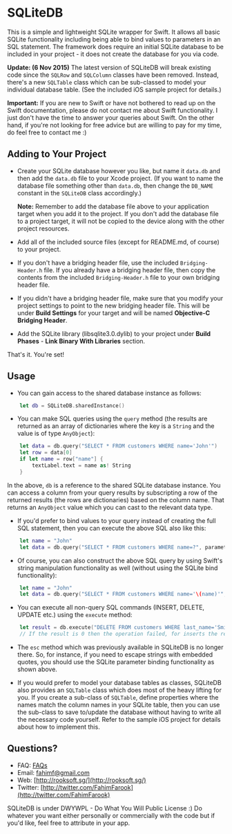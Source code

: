 SQLiteDB 
========

This is a simple and lightweight SQLite wrapper for Swift. It allows all basic SQLite functionality including being able to bind values to parameters in an SQL statement. The framework does require an initial SQLite database to be included in your project - it does not create the database for you via code.

**Update: (6 Nov 2015)** The latest version of SQLiteDB will break existing code since the `SQLRow` and `SQLColumn` classes have been removed. Instead, there's a new `SQLTable` class which can be sub-classed to model your individual database table. (See the included iOS sample project for details.)

**Important:** If you are new to Swift or have not bothered to read up on the Swift documentation, please do not contact me about Swift functionality. I just don't have the time to answer your queries about Swift. On the other hand, if you're not looking for free advice but are willing to pay for my time, do feel free to contact me :)

Adding to Your Project
---
* Create your SQLite database however you like, but name it `data.db` and then add the `data.db` file to your Xcode project. (If you want to name the database file something other than `data.db`, then change the `DB_NAME` constant in the `SQLiteDB` class accordingly.)

    **Note:** Remember to add the database file above to your application target when you add it to the project. If you don't add the database file to a project target, it will not be copied to the device along with the other project resources.
	
* Add all of the included source files (except for README.md, of course) to your project.

* If you don't have a bridging header file, use the included `Bridging-Header.h` file. If you already have a bridging header file, then copy the contents from the included `Bridging-Header.h` file to your own bridging header file.

* If you didn't have a bridging header file, make sure that you modify your project settings to point to the new bridging header file. This will be under  **Build Settings** for your target and will be named **Objective-C Bridging Header**.

* Add the SQLite library (libsqlite3.0.dylib) to your project under **Build Phases** - **Link Binary With Libraries** section.

That's it. You're set!

Usage
---
* You can gain access to the shared database instance as follows:
```swift
	let db = SQLiteDB.sharedInstance()
```

* You can make SQL queries using the `query` method (the results are returned as an array of dictionaries where the key is a `String` and the value is of type `AnyObject`):
```swift
	let data = db.query("SELECT * FROM customers WHERE name='John'")
	let row = data[0]
	if let name = row["name"] {
		textLabel.text = name as! String
	}
```
In the above, `db` is a reference to the shared SQLite database instance. You can access a column from your query results by subscripting a row of the returned results (the rows are dictionaries) based on the column name. That returns an `AnyObject` value which you can cast to the relevant data type.

* If you'd prefer to bind values to your query instead of creating the full SQL statement, then you can execute the above SQL also like this:
```swift
	let name = "John"
	let data = db.query("SELECT * FROM customers WHERE name=?", parameters:[name])
```

* Of course, you can also construct the above SQL query by using Swift's string manipulation functionality as well (without using the SQLite bind functionality):
```swift
	let name = "John"
	let data = db.query("SELECT * FROM customers WHERE name='\(name)'", parameters:[name])
```

* You can execute all non-query SQL commands (INSERT, DELETE, UPDATE etc.) using the `execute` method:
```swift
	let result = db.execute("DELETE FROM customers WHERE last_name='Smith'")
	// If the result is 0 then the operation failed, for inserts the result gives the newly inserted record ID
```

* The `esc` method which was previously available in SQLiteDB is no longer there. So, for instance, if you need to escape strings with embedded quotes, you should use the SQLite parameter binding functionality as shown above.

* If you would prefer to model your database tables as classes, SQLiteDB also provides an `SQLTable` class which does most of the heavy lifting for you. If you create a sub-class of `SQLTable`, define properties where the names match the column names in your SQLite table, then you can use the sub-class to save to/update the database without having to write all the necessary code yourself. Refer to the sample iOS project for details about how to implement this.

Questions?
---
* FAQ: [FAQs](https://github.com/FahimF/SQLiteDB/wiki/FAQs)
* Email: [fahimf@gmail.com](mailto:fahimf@gmail.com)
* Web: [http://rooksoft.sg/](http://rooksoft.sg/)
* Twitter: [http://twitter.com/FahimFarook](http://twitter.com/FahimFarook)

SQLiteDB is under DWYWPL - Do What You Will Public License :) Do whatever you want either personally or commercially with the code but if you'd like, feel free to attribute in your app.



